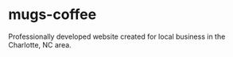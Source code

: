# mugs-coffee
Professionally developed website created for local business in the Charlotte, NC area.
